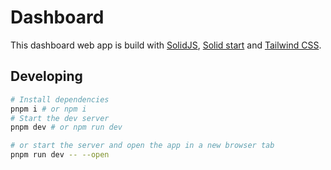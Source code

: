 # Dashboard

This dashboard web app is build with [SolidJS](https://www.solidjs.com), [Solid start](https://start.solidjs.com) and [Tailwind CSS](https://tailwindcss.com).

## Developing

```bash
# Install dependencies
pnpm i # or npm i
# Start the dev server
pnpm dev # or npm run dev

# or start the server and open the app in a new browser tab
pnpm run dev -- --open
```
